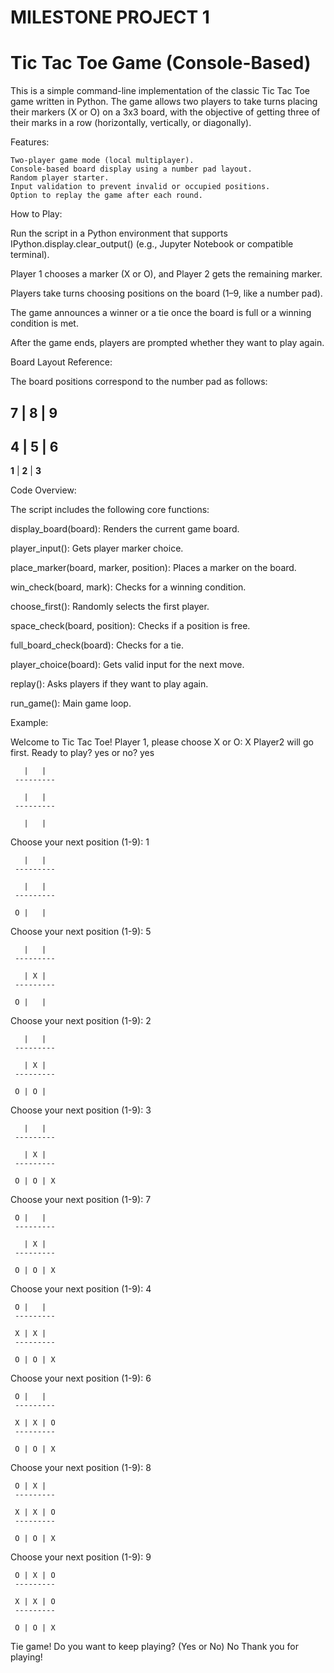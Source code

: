 # MILESTONE PROJECT 1
# Tic Tac Toe Game (Console-Based)
This is a simple command-line implementation of the classic Tic Tac Toe game written in Python. The game allows two players to take turns placing their markers (X or O) on a 3x3 board, with the objective of getting three of their marks in a row (horizontally, vertically, or diagonally).

Features:

	Two-player game mode (local multiplayer).
	Console-based board display using a number pad layout.
	Random player starter.
	Input validation to prevent invalid or occupied positions.
	Option to replay the game after each round.



How to Play:

Run the script in a Python environment that supports IPython.display.clear_output() (e.g., Jupyter Notebook or compatible terminal).

Player 1 chooses a marker (X or O), and Player 2 gets the remaining marker.

Players take turns choosing positions on the board (1–9, like a number pad).

The game announces a winner or a tie once the board is full or a winning condition is met.

After the game ends, players are prompted whether they want to play again.



Board Layout Reference:

The board positions correspond to the number pad as follows:

 **7** | **8** | **9**
---------------
 **4** | **5** | **6**
---------------
 **1** | **2** | **3**



 Code Overview:
 
The script includes the following core functions:

display_board(board): Renders the current game board.

player_input(): Gets player marker choice.

place_marker(board, marker, position): Places a marker on the board.

win_check(board, mark): Checks for a winning condition.

choose_first(): Randomly selects the first player.

space_check(board, position): Checks if a position is free.

full_board_check(board): Checks for a tie.

player_choice(board): Gets valid input for the next move.

replay(): Asks players if they want to play again.

run_game(): Main game loop.


Example:

Welcome to Tic Tac Toe!
Player 1, please choose X or O: X
Player2 will go first.
Ready to play? yes or no? yes

	   |   |  
	 ---------

	   |   |  
	 ---------

	   |   |  

Choose your next position (1-9): 1

	   |   |  
	 ---------

	   |   |  
	 ---------

	 O |   |  

Choose your next position (1-9): 5

	   |   |  
	 ---------

	   | X |  
	 ---------

	 O |   |  

Choose your next position (1-9): 2

	   |   |  
	 ---------

	   | X |  
	 ---------

	 O | O |  

Choose your next position (1-9): 3

	   |   |  
	 ---------

	   | X |  
	 ---------

	 O | O | X

Choose your next position (1-9): 7

	 O |   |  
	 ---------

	   | X |  
	 ---------

	 O | O | X

Choose your next position (1-9): 4

	 O |   |  
	 ---------

	 X | X |  
	 ---------

	 O | O | X

Choose your next position (1-9): 6

	 O |   |  
	 ---------

	 X | X | O
	 ---------

	 O | O | X

Choose your next position (1-9): 8

	 O | X |  
	 ---------

	 X | X | O
	 ---------

	 O | O | X

Choose your next position (1-9): 9

	 O | X | O
	 ---------

	 X | X | O
	 ---------

	 O | O | X

Tie game!
Do you want to keep playing? (Yes or No)  No
Thank you for playing!
